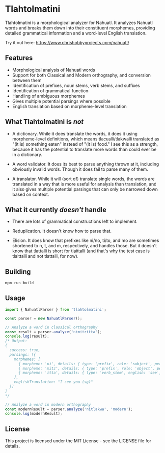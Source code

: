 # Tlahtolmatini

Tlahtolmatini is a morphological analyzer for Nahuatl. It analyzes Nahuatl words and breaks them down into their constituent morphemes, providing detailed grammatical information and a word-level English translation.

Try it out here: https://www.chrishobbyprojects.com/nahuatl/

## Features

- Morphological analysis of  Nahuatl words
- Support for both Classical and Modern orthography, and conversion between them
- Identification of prefixes, noun stems,  verb stems, and suffixes
- Identification of grammatical function
- Handling of ambiguous morphemes
- Gives multiple potential parsings where possible
- English translation based on morpheme-level translation

## What Tlahtolmatini is *not*

- A dictionary. While it does translate the words, it does it using morpheme-level definitions, which means tlacualli/tlakwalli translated as "(it is) something eaten" instead of "(it is) food." I see this as a strength, because it has the potential to translate more words than could ever be in a dictionary.

- A word validator. It does its best to parse anything thrown at it, including obviously invalid words. Though it does fail to parse many of them.

- A translator. While it will (sort of) translate single words, the words are translated in a way that is more useful for analysis than translation, and it also gives multiple potential parsings that can only be narrowed down based on context.

## What it currently *doesn't* handle

- There are lots of grammatical constructions left to implement.

- Reduplication. It doesn't know how to parse that.

- Elision. It does know that prefixes like ni/no, ti/to, and mo are sometimes shortened to n, t, and m, respectively, and handles those. But it doesn't know that tlattalli is short for tlaittalli (and that's why the test case is tlaittalli and not tlattalli, for now).

## Building

```bash
npm run build
```

## Usage

```javascript
import { NahuatlParser } from 'tlahtolmatini';

const parser = new NahuatlParser();

// Analyze a word in classical orthography
const result = parser.analyze('nimitzitta');
console.log(result);
/* Output:
{
  success: true,
  parsings: [{
    morphemes: [
      { morpheme: 'ni', details: { type: 'prefix', role: 'subject', person: 'first', number: 'singular' } },
      { morpheme: 'mitz', details: { type: 'prefix', role: 'object', person: 'second', english: 'you (sg)' } },
      { morpheme: 'itta', details: { type: 'verb_stem', english: 'see', past: 'saw', pp: 'seen' } }
    ],
    englishTranslation: "I see you (sg)"
  }]
}
*/

// Analyze a word in modern orthography
const modernResult = parser.analyze('nitlakwa', 'modern');
console.log(modernResult);
```

## License

This project is licensed under the MIT License - see the LICENSE file for details.
